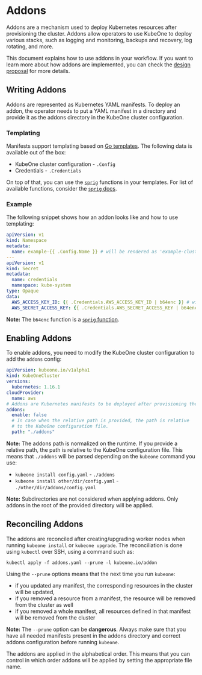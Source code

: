 # Addons

Addons are a mechanism used to deploy Kubernetes resources after provisioning the cluster. 
Addons allow operators to use KubeOne to deploy various stacks, such as logging and monitoring,
backups and recovery, log rotating, and more.

This document explains how to use addons in your workflow. If you want to learn more about how
addons are implemented, you can check the [design proposal][design-proposal] for more details.

## Writing Addons

Addons are represented as Kubernetes YAML manifests. To deploy an addon, the operator
needs to put a YAML manifest in a directory and provide it as the addons directory in
the KubeOne cluster configuration.

### Templating

Manifests support templating based on [Go templates][go-templates]. The following data
is available out of the box:
* KubeOne cluster configuration - `.Config` 
* Credentials - `.Credentials`

On top of that, you can use the [`sprig`][sprig] functions in your templates. For list
of available functions, consider the [`sprig` docs][sprig-docs].

### Example

The following snippet shows how an addon looks like and how to use templating:

```yaml
apiVersion: v1
kind: Namespace
metadata:
  name: example-{{ .Config.Name }} # will be rendered as 'example-cluster_name'
---
apiVersion: v1
kind: Secret
metadata:
  name: credentials
  namespace: kube-system
type: Opaque
data:
  AWS_ACCESS_KEY_ID: {{ .Credentials.AWS_ACCESS_KEY_ID | b64enc }} # will be rendered as base64-encoded AWS access key
  AWS_SECRET_ACCESS_KEY: {{ .Credentials.AWS_SECRET_ACCESS_KEY | b64enc }} # will be rendered as base64-encoded AWS secret access key
```

**Note:** The `b64enc` function is a [`sprig` function][sprig-b64enc].

## Enabling Addons

To enable addons, you need to modify the KubeOne cluster configuration to add the
`addons` config:

```yaml
apiVersion: kubeone.io/v1alpha1
kind: KubeOneCluster
versions:
  kubernetes: 1.16.1
cloudProvider:
  name: aws
# Addons are Kubernetes manifests to be deployed after provisioning the cluster
addons:
  enable: false
  # In case when the relative path is provided, the path is relative
  # to the KubeOne configuration file.
  path: "./addons"
```

**Note:** The addons path is normalized on the runtime. If you provide a relative path,
the path is relative to the KubeOne configuration file. This means that `./addons` will be
parsed depending on the `kubeone` command you use:
* `kubeone install config.yaml` - `./addons`
* `kubeone install other/dir/config.yaml` - `./other/dir/addons/config.yaml`

**Note:** Subdirectories are not considered when applying addons. Only addons in the root
of the provided directory will be applied.

## Reconciling Addons

The addons are reconciled after creating/upgrading worker nodes when running `kubeone install`
or `kubeone upgrade`. The reconciliation is done using `kubectl` over SSH, using a command such as:
```
kubectl apply -f addons.yaml --prune -l kubeone.io/addon
```

Using the `--prune` options means that the next time you run `kubeone`:
* if you updated any manifest, the corresponding resources in the cluster will be updated,
* if you removed a resource from a manifest, the resource will be removed from the cluster as well
* if you removed a whole manifest, all resources defined in that manifest will be removed from the cluster

**Note:** The `--prune` option can be **dangerous**. Always make sure that you have all needed manifests present
in the addons directory and correct addons configuration before running `kubeone`.

The addons are applied in the alphabetical order. This means that you can control in which order addons
will be applied by setting the appropriate file name.

[design-proposal]: ./proposals/20200205-addons.md
[go-templates]: https://golang.org/pkg/text/template/
[sprig]: https://github.com/Masterminds/sprig
[sprig-docs]: http://masterminds.github.io/sprig/
[sprig-b64enc]: http://masterminds.github.io/sprig/encoding.html